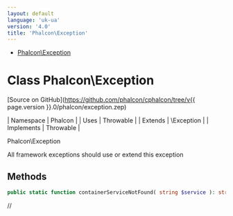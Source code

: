 ```yaml
---
layout: default
language: 'uk-ua'
version: '4.0'
title: 'Phalcon\Exception'
---
```


* [Phalcon\Exception](#exception)

<h1 id="exception">Class Phalcon\Exception</h1>

[Source on GitHub](https://github.com/phalcon/cphalcon/tree/v{{ page.version }}.0/phalcon/exception.zep)

| Namespace | Phalcon | | Uses | Throwable | | Extends | \Exception | | Implements | Throwable |

Phalcon\Exception

All framework exceptions should use or extend this exception

## Methods

```php
public static function containerServiceNotFound( string $service ): string;
```

//